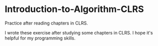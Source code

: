 Introduction-to-Algorithm-CLRS
==============================

Practice after reading chapters in CLRS.

I wrote these exercise after studying some chapters in CLRS. I hope it's helpful for my programming skills.
